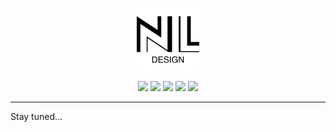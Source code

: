 <p align="center">
  <img src="./docs/logo_with_slogan.svg" height="100" alt="Nil Design's Logo">
</p>

<p align="center">
  <a href="./LICENSE"><img src="https://img.shields.io/github/license/nil-design/nil-design"></a>
  <a><img src="https://github.com/nil-design/nil-design/actions/workflows/deploy.yml/badge.svg"></a>
  <a><img src="https://img.shields.io/github/issues/nil-design/nil-design"></a>
  <a><img src="https://img.shields.io/github/forks/nil-design/nil-design"></a>
  <a><img src="https://img.shields.io/github/stars/nil-design/nil-design"></a>
</p>

---

Stay tuned...